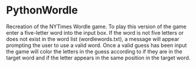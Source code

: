 # PythonWordle

Recreation of the NYTimes Wordle game. To play this version of the game enter a five-letter word into the input box. 
If the word is not five letters or does not exist in the word list (wordlewords.txt), a message will appear prompting the user to use a valid word.
Once  a valid guess has been input the game will color the letters in the guess according to if they are in the target word and if the letter appears in the same position in the target word.
